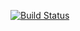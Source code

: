 [![Build Status](https://travis-ci.org/jdswensen/libdom.svg?branch=master)](https://travis-ci.org/jdswensen/libdom)
